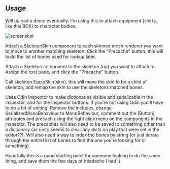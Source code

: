 ## Usage

Will upload a demo eventually. I'm using this to attach equipment (shirts, like this BOX) to character bodies.

![screenshot](https://i.imgur.com/Lgd9DFd.gif)

Attach a SkeletonSkin component to each skinned mesh renderer you want to move to another matching skeleton.
Click the "Precache" button, this will build the list of bones used for lookup later.

Attach a Skeleton component to the skeleton (rig) you want to attach to.  
Assign the root bone, and click the "Precache" button.

Call skeleton.EquipSkin(skin), this will move the skin to be a child of skeleton, and remap the skin to use the skeletons matched bones.

Uses Odin Inspector to make dictionaries visible and serializable in the inspector, and for the inspector buttons.  If you're not using Odin you'll have to do a bit of editing. Remove the includes, change SerializedMonoBehaviour to MonoBehaviour, comment out the [Button] attributes and precach using the right click menu on the components in the inspector.  The precaches will also need to be saved to something other than a dictionary (as unity seems to clear any dicts on play that were set in the editor??). Will also need a way to index the bones by string (or just iterate through the entirel list of bones to find the one you're looking for or something).

Hopefully this is a good starting point for someone looking to do the same thing, and save them the few days of headache I had :)

